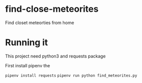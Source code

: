 # find-close-meteorites
Find closet meteorties from home

# Running it
This project need python3 and requests package

First install pipenv
the

`pipenv install requests`
`pipenv run python find_meteorites.py`



